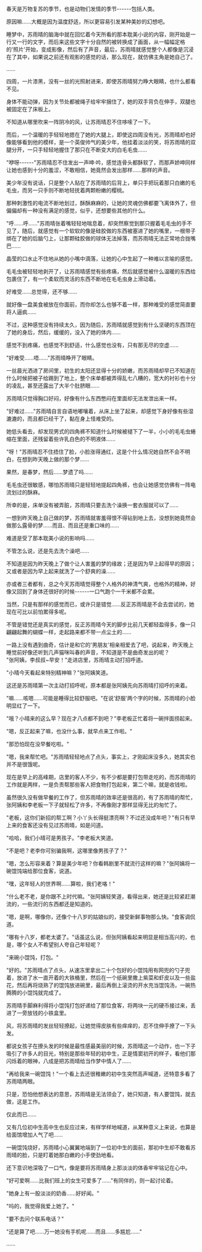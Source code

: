 <link rel="stylesheet" href="../../styles/text.css" />

春天是万物复苏的季节，也是动物们发情的季节------包括人类。

原因嘛......大概是因为温度舒适，所以更容易引发某种美妙的幻想吧。

睡梦中，苏雨晴的脑海中就在回忆着今天所看的那本耽美小说的内容，刚开始是一行又一行的文字，而后来这些文字十分自然的被转换成了画面，从一幅幅定格的'照片'开始，变成影像，然后有了声音，最后，苏雨晴就感觉整个人都像是沉浸在了其中，如果说之前还有观影的感觉的话，那么现在，就仿佛主角是她自己了。

......

四周，一片漆黑，没有一丝的光照射进来，即使苏雨晴努力睁大眼睛，也什么都看不见。

身体不能动弹，因为关节处都被绳子给牢牢捆住了，她的双手背负在伸手，双腿也被固定在了床板上。

不知道从哪里吹来一阵阴冷的风，让苏雨晴忍不住哆嗦了一下。

而后，一个温暖的手轻轻地摁在了她的大腿上，即使这四周没有光，苏雨晴却也好像能够看到他的模样，是一个英俊帅气的美少年，他挂着淡淡的笑，将苏雨晴的双腿分开，一只手轻轻地握住了那只在不断变大的白毛毛虫......

"咿呀------"苏雨晴忍不住发出一声呻·吟，感觉连骨头都酥软了，而那声娇呻同样让她也感到十分的羞涩，不敢相信，她竟然会发出那样......那样的声音。

美少年没有说话，只是整个人贴在了苏雨晴的后背上，单只手把玩着那只白嫩的毛毛虫，而另一只手则不断地轻抚着两颗粉嫩的樱桃。

那种刺激性的电流不断地划过，酥酥麻麻的，让她的灵魂仿佛都要飞离体外了，但偏偏却有一种没有满足的感觉，似乎，还想要些其他的什么。

"呼......呼......"苏雨晴张着嘴轻轻地喘息着，却突然察觉到那只握着毛毛虫的手不见了，随后，就感觉有一个软软的像是硅胶做的东西被塞进了她的嘴里，一根带子绑在了她的后脑勺上，让那颗硅胶做的球体无法掉落，而苏雨晴无法正常地合拢嘴巴......

晶莹的口水止不住地从她的小嘴中滴落，让她的心中生起了一种难以言喻的感觉。

毛毛虫被轻轻地剥开了，让苏雨晴感觉有些疼痛，然后就感觉被什么温暖的东西给包裹住了，有一个柔软而灵活的东西不断地在毛毛虫身上滑动着。

好难受......总觉得，还不够......

就好像一盘美食被放在你面前，而你却怎么也够不着一样，那种难受的感觉简直要将人逼疯......

不过，这种感觉没有持续太久，因为随后，苏雨晴就感觉到有什么坚硬的东西顶在了她的身后，然后，缓缓的，没入了她的体内......

感觉不到疼痛，也感觉不到舒适，什么感觉也没有，只有那无尽的空虚......

"好难受......唔......"苏雨晴睁开了眼睛。

一丝晨光洒进了房间里，初生的太阳还显得十分的娇嫩，而苏雨晴却早已不知道在什么时候把被子给踢到了地上，整个床单都被弄得乱七八糟的，宽大的衬衫也十分的凌乱，甚至还露出了大半个肚脐眼......

苏雨晴只觉得胸口好闷，好像有什么东西憋闷在里面却无法发泄出来一样。

"好难过......"苏雨晴自言自语地嘟嚷着，从床上坐了起来，却感觉下身好像有些湿漉漉的，而且都已经干了，黏在身上怪难受的。

她低头看去，却发现男式的四角裤不知道什么时候被褪下了一半，小小的毛毛虫蜷缩在里面，还残留着些许乳白色的不明液体......

"呀！"苏雨晴忍不住捂住了脸，小脸涨得通红，这是个什么情况她自然不会不明白，在想到昨天晚上做的那个梦......

果然，是春梦，然后......梦遗了吗......

毛毛虫还很敏感，哪怕苏雨晴只是轻轻地提起四角裤，也会让她感觉仿佛有一阵电流划过的酥麻。

所幸的是，床单没有被弄脏，苏雨晴只要去洗个澡换一套衣服就可以了......

一想到昨天晚上自己做的梦，苏雨晴就害羞得恨不得钻到地上去，没想到她竟然会做那么露骨的梦......而且、而且还是重口味的......

难道是受了那本耽美小说的影响吗......

不管怎么说，还是先去洗个澡吧......

不知道是因为昨天晚上了做个让人害羞的梦的缘故；还是因为早上起得早的原因；又或者是因为早上起来就洗了一个舒爽的澡......

亦或者三者都有，总之今天苏雨晴觉得整个人格外的神清气爽，也格外的精神，好像又回到了身体还很好的时候------一口气跑个一千米都不会累。

当然，只是有那样的感觉而已，或许只是错觉......反正苏雨晴是不会去尝试的，她现在可比以前怕累得多呢。

不管是错觉还是真实的感觉，反正苏雨晴今天的脚步比前几天都轻盈得多，像一只翩翩起舞的蝴蝶一样，走起路来都不带一点尘土的......

一路上没有遇到曲奇，估计是和它的'男朋友'相亲相爱去了吧，说起来，昨天晚上睡觉前好像还听到几声猫咪叫春的声音，不知道是不是曲奇发出的呢？\
"张阿姨，李叔叔\~早安！"走进店里，苏雨晴主动打招呼道。

"小晴今天看起来特别精神嘛？"张阿姨笑道。

这还是苏雨晴第一次主动打招呼呢，原本都是张阿姨先向苏雨晴打招呼的来着。

"嘛......咳嗯......可能是睡得比较舒服吧。"在说'舒服'两个字的时候，苏雨晴的小脸明显红了一下。

"哦？小晴来的这么早？现在才八点都不到吧？"李老板正忙着将一碗拌面捞起来。

"嗯，反正起来了嘛，也没什么事，就早点来工作啦。"

"那恐怕现在没早餐吃啦。"

"嗯，我来帮忙吧。"苏雨晴轻轻地点了点头，事实上，才刚起床没多久，她其实也并不是很饿呢。

现在是早上的高峰期，店里的客人不少，有不少都是要打包带走吃的，而苏雨晴的工作就是两样，一是负责帮那些客人把食物打包起来，第二个嘛，就是收钱啦。

虽然很久没有做早餐的工作了，但苏雨晴的效率还是很高的，有了苏雨晴的帮忙，张阿姨和李老板一下子就轻松了许多，不再像刚才那样显得无比的匆忙了。

"老板，这你们新招的帮工啊？小丫头长得挺漂亮啊？不过还没成年吧？"有只有早上来的食客还没有见过苏雨晴，如是问道。

"哈哈，我们小晴可是男孩子。"李老板大笑道。

"不是吧？老李你可别骗我啊，这哪里像男孩子了？"

"嗯，怎么形容来着？算是美少年吧？你看韩剧里不就流行这样的嘛？"张阿姨将一碗馄饨端给那位食客，说道。

"嘿，这年轻人的世界啊......算啦，我们老咯！"

"什么老不老，是你跟不上时代嘛。"张阿姨轻笑道，看得出来，她还是比较紧赶潮流的，一些流行的东西都还是知道的。

"嗯，是啊，哪像你，还像个十八岁的姑娘似的，接受新鲜事物那么快。"食客调侃道。

"哪有十八岁，都老太婆了。"话虽这么说，但张阿姨看起来明显是相当高兴的，也是，哪个女人不希望别人夸自己年轻呢？

"来碗小馄饨，打包。"

"好的。"苏雨晴点了点头，从速冻里拿出二十个包好的小馄饨用有网兜的勺子兜着，放进了水一直开着的大铁桶里，然后在一个纸碗里撒上紫菜和虾皮以及一些盐花，然后再将烧熟了的馄饨放进碗里，最后再倒上滚烫的开水充当馄饨汤，一碗热腾腾的小馄饨就完成了。

苏雨晴手脚麻利得将小馄饨打包好递给了那位食客，将两块一元的硬币接过来，丢进了一旁放钱的小铁盒里。

风，将苏雨晴的发丝轻轻撩起，让她觉得皮肤有些痒痒的，忍不住伸手撩了一下头发。

都说女孩子在撩头发的时候是最性感最美丽的时候，苏雨晴这一个动作，也一下子吸引了许多人的目光，特别是那些年轻的初中生，正是情窦初开的样子，看他们那闪烁着的眼神，八成是把苏雨晴给当作梦中情人了......

"再给我来一碗馄饨！"一个看上去还很稚嫩的初中生突然高声喊道，还特意多看了苏雨晴两眼。

只是，恐怕他想表达的意思，苏雨晴是无法领会了，她只知道，有人要馄饨，就去做，这是工作。

仅此而已......

又有几位初中生高中生也反应过来，有样学样地喊道，从某种意义上来说，也算是给面馆增加人气了吧......

一碗馄饨烧好，苏雨晴小心翼翼地端到了一位初中生的面前，那初中生却不敢看苏雨晴的脸，只是盯着她那白嫩的小手使劲地看。

还下意识地深吸了一口气，像是要将苏雨晴身上那淡淡的体香牢牢铭记在心中。

"好可爱啊......比我们班上的女生可爱多了......"有同伴的，则一起讨论着。

"她身上有一股淡淡的奶香......好好闻。"

"吗的，我觉得我爱上她了。"

"要不去问个联系电话？"

"还是算了吧......万一她没有手机呢......而且......多尴尬......"

......
